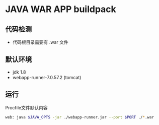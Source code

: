 # JAVA WAR APP buildpack

## 代码检测

- 代码根目录需要有 .war 文件

## 默认环境

- jdk 1.8
- webapp-runner-7.0.57.2  (tomcat)

## 运行

Procfile文件默认内容

```bash
web: java $JAVA_OPTS -jar ./webapp-runner.jar --port $PORT ./*.war
```
